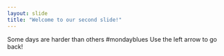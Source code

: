 ```yaml
---
layout: slide
title: "Welcome to our second slide!"
---
```

Some days are harder than others #mondayblues
Use the left arrow to  go back!
